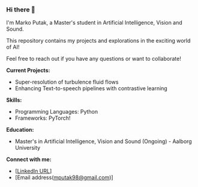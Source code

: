 ### Hi there 👋

I'm Marko Putak, a Master's student in Artificial Intelligence, Vision and Sound.   

This repository contains my projects and explorations in the exciting world of AI!   

Feel free to reach out if you have any questions or want to collaborate! 

**Current Projects:**

* Super-resolution of turbulence fluid flows
* Enhancing Text-to-speech pipelines with contrastive learning

**Skills:**

* Programming Languages: Python
* Frameworks: PyTorch!

**Education:**

* Master's in Artificial Intelligence, Vision and Sound (Ongoing) - Aalborg University

**Connect with me:**

* [[LinkedIn URL](https://www.linkedin.com/in/markoputak/)]
* [Email address(mputak98@gmail.com)]


<!--
**mputak/mputak** is a ✨ _special_ ✨ repository because its `README.md` (this file) appears on your GitHub profile.

Here are some ideas to get you started:

- 🔭 I’m currently working on ...
- 🌱 I’m currently learning ...
- 👯 I’m looking to collaborate on ...
- 🤔 I’m looking for help with ...
- 💬 Ask me about ...
- 📫 How to reach me: ...
- 😄 Pronouns: ...
- ⚡ Fun fact: ...
-->
